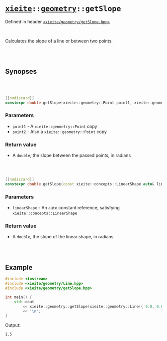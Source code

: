 # [`xieite`](../../README.md)`::`[`geometry`](../../docs/geometry.md)`::getSlope`
Defined in header [`<xieite/geometry/getSlope.hpp>`](../../include/xieite/geometry/getSlope.hpp)

<br/>

Calculates the slope of a line or between two points.

<br/><br/>

## Synopses

<br/><br/>

```cpp
[[nodiscard]]
constexpr double getSlope(xieite::geometry::Point point1, xieite::geometry::Point point2) noexcept;
```
### Parameters
- `point1` - A `xieite::geometry::Point` copy
- `point2` - Also a `xieite::geometry::Point` copy
### Return value
- A `double`, the slope between the passed points, in radians

<br/><br/>

```cpp
[[nodiscard]]
constexpr double getSlope(const xieite::concepts::LinearShape auto& linearShape) noexcept;
```
### Parameters
- `linearShape` - An `auto` constant reference, satisfying `xieite::concepts::LinearShape`
### Return value
- A `double`, the slope of the linear shape, in radians

<br/><br/>

## Example
```cpp
#include <iostream>
#include <xieite/geometry/Line.hpp>
#include <xieite/geometry/getSlope.hpp>

int main() {
	std::cout
		<< xieite::geometry::getSlope(xieite::geometry::Line({ 0.0, 0.0 }, { 2.0, 3.0 }))
		<< '\n';
}
```
Output:
```
1.5
```
